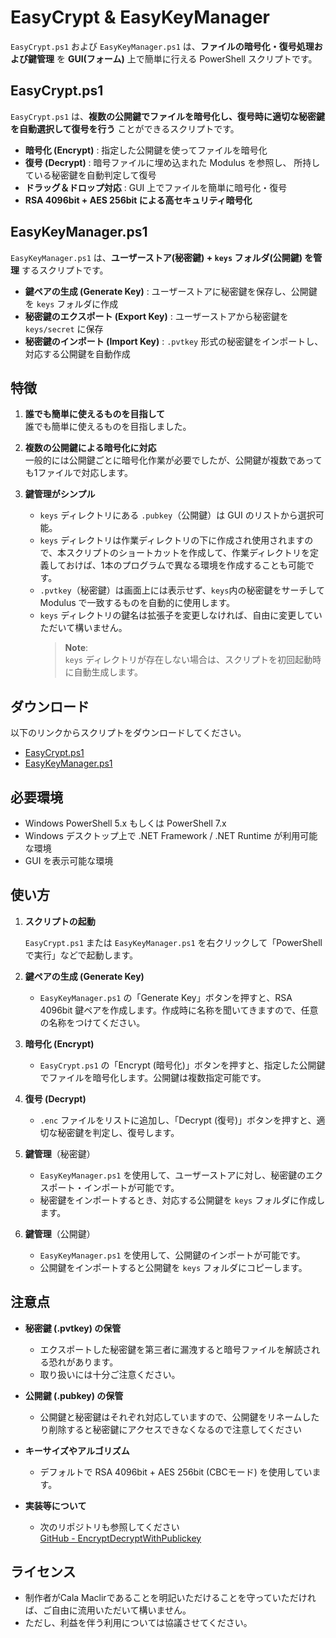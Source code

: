 # EasyCrypt & EasyKeyManager

`EasyCrypt.ps1` および `EasyKeyManager.ps1` は、**ファイルの暗号化・復号処理および鍵管理** を **GUI(フォーム)** 上で簡単に行える PowerShell スクリプトです。

## EasyCrypt.ps1

`EasyCrypt.ps1` は、**複数の公開鍵でファイルを暗号化し、復号時に適切な秘密鍵を自動選択して復号を行う** ことができるスクリプトです。

- **暗号化 (Encrypt)** : 指定した公開鍵を使ってファイルを暗号化
- **復号 (Decrypt)** : 暗号ファイルに埋め込まれた Modulus を参照し、 所持している秘密鍵を自動判定して復号
- **ドラッグ＆ドロップ対応** : GUI 上でファイルを簡単に暗号化・復号
- **RSA 4096bit + AES 256bit による高セキュリティ暗号化**

## EasyKeyManager.ps1

`EasyKeyManager.ps1` は、**ユーザーストア(秘密鍵) + `keys` フォルダ(公開鍵) を管理** するスクリプトです。

- **鍵ペアの生成 (Generate Key)** : ユーザーストアに秘密鍵を保存し、公開鍵を `keys` フォルダに作成
- **秘密鍵のエクスポート (Export Key)** : ユーザーストアから秘密鍵を `keys/secret` に保存
- **秘密鍵のインポート (Import Key)** : `.pvtkey` 形式の秘密鍵をインポートし、対応する公開鍵を自動作成

## 特徴

1. **誰でも簡単に使えるものを目指して**  
   誰でも簡単に使えるものを目指しました。  

2. **複数の公開鍵による暗号化に対応**  
   一般的には公開鍵ごとに暗号化作業が必要でしたが、公開鍵が複数であっても1ファイルで対応します。

3. **鍵管理がシンプル**  
   - `keys` ディレクトリにある `.pubkey`（公開鍵）は GUI のリストから選択可能。
   - `keys` ディレクトリは作業ディレクトリの下に作成され使用されますので、本スクリプトのショートカットを作成して、作業ディレクトリを定義しておけば、1本のプログラムで異なる環境を作成することも可能です。
   - `.pvtkey`（秘密鍵）は画面上には表示せず、`keys`内の秘密鍵をサーチして Modulus で一致するものを自動的に使用します。
   - `keys` ディレクトリの鍵名は拡張子を変更しなければ、自由に変更していただいて構いません。
      > **Note**:  
      > `keys` ディレクトリが存在しない場合は、スクリプトを初回起動時に自動生成します。

## ダウンロード

以下のリンクからスクリプトをダウンロードしてください。

- [EasyCrypt.ps1](./EasyCrypt.ps1)
- [EasyKeyManager.ps1](./EasyKeyManager.ps1)

## 必要環境

- Windows PowerShell 5.x もしくは PowerShell 7.x  
- Windows デスクトップ上で .NET Framework / .NET Runtime が利用可能な環境  
- GUI を表示可能な環境

## 使い方

1. **スクリプトの起動**

   `EasyCrypt.ps1` または `EasyKeyManager.ps1` を右クリックして「PowerShell で実行」などで起動します。

2. **鍵ペアの生成 (Generate Key)**

   - `EasyKeyManager.ps1` の「Generate Key」ボタンを押すと、RSA 4096bit 鍵ペアを作成します。作成時に名称を聞いてきますので、任意の名称をつけてください。

3. **暗号化 (Encrypt)**

   - `EasyCrypt.ps1` の「Encrypt (暗号化)」ボタンを押すと、指定した公開鍵でファイルを暗号化します。公開鍵は複数指定可能です。

4. **復号 (Decrypt)**

   - `.enc` ファイルをリストに追加し、「Decrypt (復号)」ボタンを押すと、適切な秘密鍵を判定し、復号します。

5. **鍵管理**（秘密鍵）

   - `EasyKeyManager.ps1` を使用して、ユーザーストアに対し、秘密鍵のエクスポート・インポートが可能です。
   - 秘密鍵をインポートするとき、対応する公開鍵を `keys` フォルダに作成します。

6. **鍵管理**（公開鍵）

   - `EasyKeyManager.ps1` を使用して、公開鍵のインポートが可能です。
   - 公開鍵をインポートすると公開鍵を `keys` フォルダにコピーします。


## 注意点

- **秘密鍵 (.pvtkey) の保管**  
  - エクスポートした秘密鍵を第三者に漏洩すると暗号ファイルを解読される恐れがあります。  
  - 取り扱いには十分ご注意ください。

- **公開鍵 (.pubkey) の保管**  
  - 公開鍵と秘密鍵はそれぞれ対応していますので、公開鍵をリネームしたり削除すると秘密鍵にアクセスできなくなるので注意してください
   
- **キーサイズやアルゴリズム**  
  - デフォルトで RSA 4096bit + AES 256bit (CBCモード) を使用しています。  

- **実装等について**  
  - 次のリポジトリも参照してください  
    [GitHub - EncryptDecryptWithPublickey](https://github.com/CalaMaclir/EncryptDecryptWithPublickey)

## ライセンス

- 制作者がCala Maclirであることを明記いただけることを守っていただければ、ご自由に流用いただいて構いません。
- ただし、利益を伴う利用については協議させてください。
